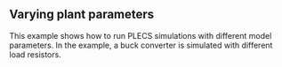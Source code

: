 Varying plant parameters
------------------------

This example shows how to run PLECS simulations with different model parameters. In the example, a buck converter is simulated with different load resistors.

